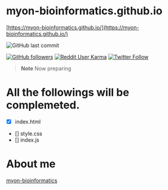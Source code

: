 # myon-bioinformatics.github.io
[https://myon-bioinformatics.github.io/](https://myon-bioinformatics.github.io/)

![GitHub last commit](https://img.shields.io/github/last-commit/myon-bioinformatics/myon-bioinformatics.github.io)

[![GitHub followers](https://img.shields.io/github/followers/myon-bioinformatics?style=social)](https://github.com/myon-bioinformatics)
[![Reddit User Karma](https://img.shields.io/reddit/user-karma/combined/myon_reddit?style=social)](https://www.reddit.com/user/myon_reddit/)
[![Twitter Follow](https://img.shields.io/twitter/follow/myonitbusiness?style=social)](https://twitter.com/myonitbusiness)


>__Note__ Now preparing

# All the followings will be complemeted.
- [x] index.html
- [] style.css
- [] index.js

# About me
[myon-bioinformatics](https://github.com/myon-bioinformatics/myon-bioinformatics)
